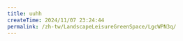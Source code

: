 ```yaml
---
title: uuhh
createTime: 2024/11/07 23:24:44
permalink: /zh-tw/LandscapeLeisureGreenSpace/LgcWPN3q/
---
```

